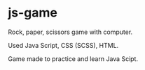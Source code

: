# js-game
Rock, paper, scissors game with computer.

Used Java Script, CSS (SCSS), HTML.

Game made to practice and learn Java Scipt.
